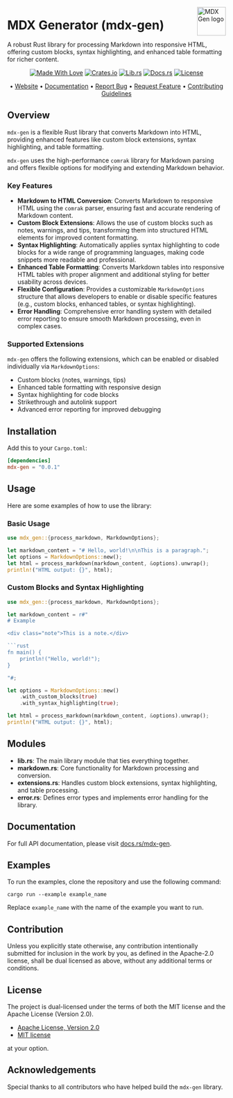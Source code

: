 <!-- markdownlint-disable MD033 MD041 -->
<img src="https://kura.pro/mdx-gen/images/logos/mdx-gen.svg"
alt="MDX Gen logo" height="66" align="right" />
<!-- markdownlint-enable MD033 MD041 -->

# MDX Generator (mdx-gen)

A robust Rust library for processing Markdown into responsive HTML, offering custom blocks, syntax highlighting, and enhanced table formatting for richer content.

<!-- markdownlint-disable MD033 MD041 -->
<center>
<!-- markdownlint-enable MD033 MD041 -->

[![Made With Love][made-with-rust]][01] [![Crates.io][crates-badge]][06] [![Lib.rs][libs-badge]][08] [![Docs.rs][docs-badge]][07] [![License][license-badge]][03]

• [Website][00] • [Documentation][07] • [Report Bug][04] • [Request Feature][04] • [Contributing Guidelines][05]

<!-- markdownlint-disable MD033 MD041 -->
</center>
<!-- markdownlint-enable MD033 MD041 -->

## Overview

`mdx-gen` is a flexible Rust library that converts Markdown into HTML, providing enhanced features like custom block extensions, syntax highlighting, and table formatting.

`mdx-gen` uses the high-performance `comrak` library for Markdown parsing and offers flexible options for modifying and extending Markdown behavior.

### Key Features

- **Markdown to HTML Conversion**: Converts Markdown to responsive HTML using the `comrak` parser, ensuring fast and accurate rendering of Markdown content.
- **Custom Block Extensions**: Allows the use of custom blocks such as notes, warnings, and tips, transforming them into structured HTML elements for improved content formatting.
- **Syntax Highlighting**: Automatically applies syntax highlighting to code blocks for a wide range of programming languages, making code snippets more readable and professional.
- **Enhanced Table Formatting**: Converts Markdown tables into responsive HTML tables with proper alignment and additional styling for better usability across devices.
- **Flexible Configuration**: Provides a customizable `MarkdownOptions` structure that allows developers to enable or disable specific features (e.g., custom blocks, enhanced tables, or syntax highlighting).
- **Error Handling**: Comprehensive error handling system with detailed error reporting to ensure smooth Markdown processing, even in complex cases.

### Supported Extensions

`mdx-gen` offers the following extensions, which can be enabled or disabled individually via `MarkdownOptions`:

- Custom blocks (notes, warnings, tips)
- Enhanced table formatting with responsive design
- Syntax highlighting for code blocks
- Strikethrough and autolink support
- Advanced error reporting for improved debugging

## Installation

Add this to your `Cargo.toml`:

```toml
[dependencies]
mdx-gen = "0.0.1"
```

## Usage

Here are some examples of how to use the library:

### Basic Usage

```rust
use mdx_gen::{process_markdown, MarkdownOptions};

let markdown_content = "# Hello, world!\n\nThis is a paragraph.";
let options = MarkdownOptions::new();
let html = process_markdown(markdown_content, &options).unwrap();
println!("HTML output: {}", html);
```

### Custom Blocks and Syntax Highlighting

```rust
use mdx_gen::{process_markdown, MarkdownOptions};

let markdown_content = r#"
# Example

<div class="note">This is a note.</div>

```rust
fn main() {
    println!("Hello, world!");
}

"#;

let options = MarkdownOptions::new()
    .with_custom_blocks(true)
    .with_syntax_highlighting(true);

let html = process_markdown(markdown_content, &options).unwrap();
println!("HTML output: {}", html);

```

## Modules

- **lib.rs**: The main library module that ties everything together.
- **markdown.rs**: Core functionality for Markdown processing and conversion.
- **extensions.rs**: Handles custom block extensions, syntax highlighting, and table processing.
- **error.rs**: Defines error types and implements error handling for the library.

## Documentation

For full API documentation, please visit [docs.rs/mdx-gen][07].

## Examples

To run the examples, clone the repository and use the following command:

```shell
cargo run --example example_name
```

Replace `example_name` with the name of the example you want to run.

## Contribution

Unless you explicitly state otherwise, any contribution intentionally submitted for inclusion in the work by you, as defined in the Apache-2.0 license, shall be dual licensed as above, without any additional terms or conditions.

## License

The project is dual-licensed under the terms of both the MIT license and the Apache License (Version 2.0).

- [Apache License, Version 2.0][02]
- [MIT license][03]

at your option.

## Acknowledgements

Special thanks to all contributors who have helped build the `mdx-gen` library.

[00]: https://mdxgen.com/ 'MDX Generator'
[01]: https://www.rust-lang.org/ 'Rust Programming Language'
[02]: https://opensource.org/license/apache-2-0/ "Apache License, Version 2.0"
[03]: https://opensource.org/licenses/MIT "MIT license"
[04]: https://github.com/sebastienrousseau/mdx-gen/issues "Report Bug"
[05]: https://github.com/sebastienrousseau/mdx-gen/blob/main/CONTRIBUTING.md "Contributing Guidelines"
[06]: https://crates.io/crates/mdx-gen 'Crates.io'
[07]: https://docs.rs/mdx-gen 'Docs.rs'
[08]: https://lib.rs/crates/mdx-gen 'Lib.rs'

[crates-badge]: https://img.shields.io/crates/v/mdx-gen-html.svg?style=for-the-badge 'Crates.io badge'
[docs-badge]: https://img.shields.io/docsrs/mdx-gen-html.svg?style=for-the-badge 'Docs.rs badge'
[libs-badge]: https://img.shields.io/badge/lib.rs-v0.1.0-orange.svg?style=for-the-badge 'Lib.rs badge'
[license-badge]: https://img.shields.io/crates/l/mdx-gen-html.svg?style=for-the-badge 'License badge'
[made-with-rust]: https://img.shields.io/badge/rust-f04041?style=for-the-badge&labelColor=c0282d&logo=rust 'Made With Rust badge'

